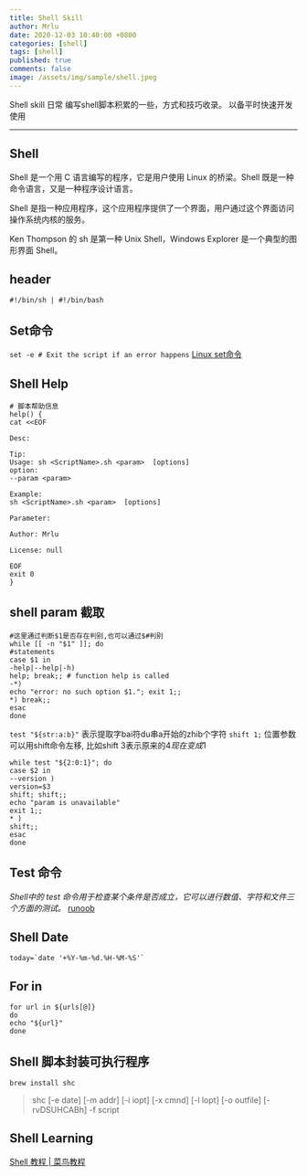 ```yaml
---
title: Shell Skill
author: Mrlu
date: 2020-12-03 10:40:00 +0800
categories: [shell]
tags: [shell]
published: true
comments: false
image: /assets/img/sample/shell.jpeg
---
```


Shell skill 日常 编写shell脚本积累的一些，方式和技巧收录。
以备平时快速开发使用

---

## Shell
Shell 是一个用 C 语言编写的程序，它是用户使用 Linux 的桥梁。Shell 既是一种命令语言，又是一种程序设计语言。

Shell 是指一种应用程序，这个应用程序提供了一个界面，用户通过这个界面访问操作系统内核的服务。

Ken Thompson 的 sh 是第一种 Unix Shell，Windows Explorer 是一个典型的图形界面 Shell。


## header
`#!/bin/sh | #!/bin/bash`

## Set命令 
`set -e # Exit the script if an error happens`
[Linux set命令](https://www.runoob.com/linux/linux-comm-set.html)

## Shell Help

``` shell
# 脚本帮助信息
help() {
cat <<EOF

Desc: 

Tip: 
Usage: sh <ScriptName>.sh <param>  [options]
option:
--param <param>

Example:
sh <ScriptName>.sh <param>  [options]

Parameter:

Author: Mrlu

License: null

EOF
exit 0
}
```

## shell param 截取

``` shell
#这里通过判断$1是否存在判别,也可以通过$#判别
while [[ -n "$1" ]]; do
#statements
case $1 in
-help|--help|-h)
help; break;; # function help is called
-*)
echo "error: no such option $1."; exit 1;;
*) break;;
esac
done
```

`test "${str:a:b}"` 表示提取字bai符du串a开始的zhib个字符
`shift 1;` 位置参数可以用shift命令左移, 比如shift 3表示原来的$4现在变成$1

``` shell
while test "${2:0:1}"; do
case $2 in
--version )
version=$3
shift; shift;;
echo "param is unavailable"
exit 1;;
* )
shift;;
esac
done
```

## Test 命令

*Shell中的 test 命令用于检查某个条件是否成立，它可以进行数值、字符和文件三个方面的测试。* [runoob](https://www.runoob.com/linux/linux-shell-test.html)

## Shell Date
```terminal
today=`date '+%Y-%m-%d.%H-%M-%S'`
```

## For in
```shell 
for url in ${urls[@]}
do
echo "${url}"
done
```

## Shell 脚本封装可执行程序

```terminal
brew install shc
```

>shc [-e date] [-m addr] [-i iopt] [-x cmnd] [-l lopt] [-o outfile] [-rvDSUHCABh] -f script


## Shell Learning

[Shell 教程 | 菜鸟教程](https://www.runoob.com/linux/linux-shell.html)